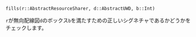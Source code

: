 ```
fills(r::AbstractResourceSharer, d::AbstractUWD, b::Int)
```

`r`が無向配線図`d`のボックス`b`を満たすための正しいシグネチャであるかどうかをチェックします。
